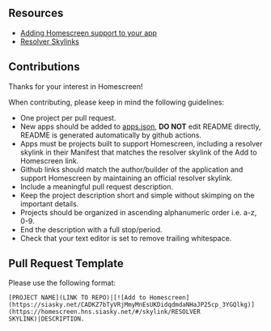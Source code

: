 ## Resources

- [Adding Homescreen support to your app](https://docs.siasky.net/integrations/homescreen/adding-homescreen-support-to-an-app)
- [Resolver Skylinks](https://docs.siasky.net/skynet-topics/resolver-skylinks#web-tools)

## Contributions

Thanks for your interest in Homescreen!

When contributing, please keep in mind the following guidelines:

- One project per pull request.
- New apps should be added to [apps.json](./src/apps.json), **DO NOT** edit README directly, README is generated automatically by github actions.
- Apps must be projects built to support Homescreen, including a resolver skylink in their Manifest that matches the resolver skylink of the Add to Homescreen link.
- Github links should match the author/builder of the application and support Homescreen by maintaining an official resolver skylink.
- Include a meaningful pull request description.
- Keep the project description short and simple without skimping on the important details.
- Projects should be organized in ascending alphanumeric order i.e. a-z, 0-9.
- End the description with a full stop/period.
- Check that your text editor is set to remove trailing whitespace.

## Pull Request Template

Please use the following format:

`[PROJECT NAME](LINK TO REPO)|[![Add to Homescreen](https://siasky.net/CADKZ7bTyVRjMmyMnEsUKDidqdmdaNHaJP25cp_3YGQlkg)](https://homescreen.hns.siasky.net/#/skylink/RESOLVER SKYLINK)|DESCRIPTION.`
